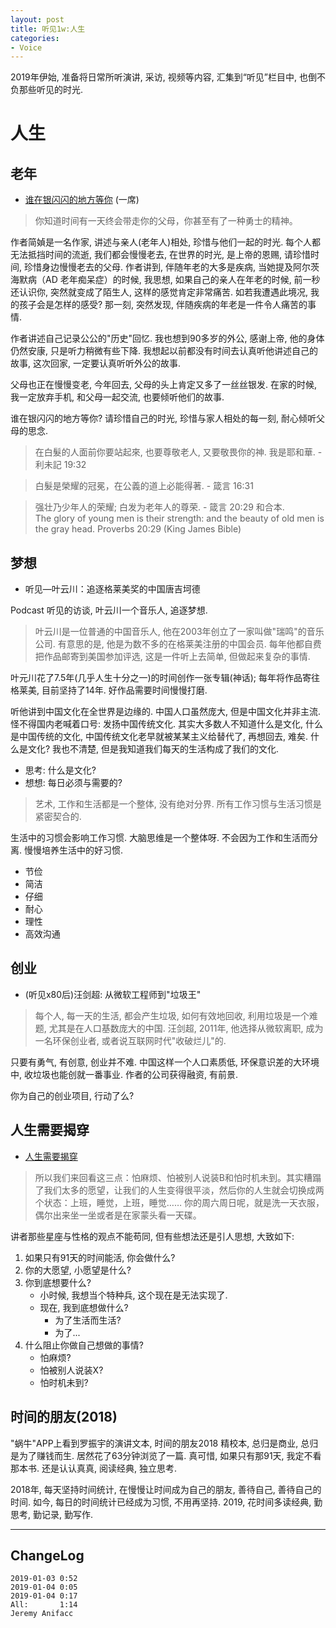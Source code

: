 ```yaml
---
layout: post
title: 听见1w:人生 
categories:
- Voice
---
```

2019年伊始, 准备将日常所听演讲, 采访, 视频等内容, 汇集到“听见”栏目中, 也倒不负那些听见的时光.

# 人生

## 老年

- [谁在银闪闪的地方等你](https://www.yixi.tv/speech/352) (一席)

> 你知道时间有一天终会带走你的父母，你甚至有了一种勇士的精神。 

作者简媜是一名作家, 讲述与亲人(老年人)相处, 珍惜与他们一起的时光. 每个人都无法抵挡时间的流逝, 我们都会慢慢老去, 在世界的时光, 是上帝的恩赐, 请珍惜时间, 珍惜身边慢慢老去的父母. 作者讲到, 伴随年老的大多是疾病, 当她提及阿尔茨海默病（AD 老年痴呆症）的时候, 我思想, 如果自己的亲人在年老的时候, 前一秒还认识你, 突然就变成了陌生人, 这样的感觉肯定非常痛苦. 如若我遭遇此境况, 我的孩子会是怎样的感受? 那一刻, 突然发现, 伴随疾病的年老是一件令人痛苦的事情. 

作者讲述自己记录公公的"历史"回忆. 我也想到90多岁的外公, 感谢上帝, 他的身体仍然安康, 只是听力稍微有些下降. 我想起以前都没有时间去认真听他讲述自己的故事, 这次回家, 一定要认真听听外公的故事.

父母也正在慢慢变老, 今年回去, 父母的头上肯定又多了一丝丝银发. 在家的时候, 我一定放弃手机, 和父母一起交流, 也要倾听他们的故事.

谁在银闪闪的地方等你? 请珍惜自己的时光, 珍惜与家人相处的每一刻, 耐心倾听父母的思念.

> 在白髮的人面前你要站起來, 也要尊敬老人, 又要敬畏你的神. 我是耶和華. - 利未記 19:32

> 白髮是榮耀的冠冕，在公義的道上必能得著. - 箴言 16:31

> 强壮乃少年人的荣耀; 白发为老年人的尊荣. - 箴言 20:29 和合本.   
> The glory of young men is their strength: and the beauty of old men is the gray head. Proverbs 20:29 (King James Bible) 

## 梦想

- 听见—叶云川：追逐格莱美奖的中国唐吉坷德

Podcast 听见的访谈, 叶云川一个音乐人, 追逐梦想.

> 叶云川是一位普通的中国音乐人, 他在2003年创立了一家叫做"瑞鸣"的音乐公司. 有意思的是, 他是为数不多的在格莱美注册的中国会员. 每年他都自费把作品邮寄到美国参加评选, 这是一件听上去简单, 但做起来复杂的事情.

叶元川花了7.5年(几乎人生十分之一)的时间创作一张专辑(神话); 每年将作品寄往格莱美, 目前坚持了14年. 好作品需要时间慢慢打磨.

听他讲到中国文化在全世界是边缘的. 中国人口虽然庞大, 但是中国文化并非主流.怪不得国内老喊着口号: 发扬中国传统文化. 其实大多数人不知道什么是文化, 什么是中国传统的文化, 中国传统文化老早就被某某主义给替代了, 再想回去, 难矣. 什么是文化? 我也不清楚, 但是我知道我们每天的生活构成了我们的文化.

- 思考: 什么是文化? 
- 想想: 每日必须与需要的?

> 艺术, 工作和生活都是一个整体, 没有绝对分界. 所有工作习惯与生活习惯是紧密契合的.

生活中的习惯会影响工作习惯. 大脑思维是一个整体呀. 不会因为工作和生活而分离. 慢慢培养生活中的好习惯.

- 节俭
- 简洁
- 仔细
- 耐心
- 理性
- 高效沟通

## 创业

- (听见x80后)汪剑超: 从微软工程师到"垃圾王"

> 每个人, 每一天的生活, 都会产生垃圾, 如何有效地回收, 利用垃圾是一个难题, 尤其是在人口基数庞大的中国. 汪剑超, 2011年, 他选择从微软离职, 成为一名环保创业者, 或者说互联网时代"收破烂儿"的.

只要有勇气, 有创意, 创业并不难. 中国这样一个人口素质低, 环保意识差的大环境中, 收垃圾也能创就一番事业. 作者的公司获得融资, 有前景.

你为自己的创业项目, 行动了么?

## 人生需要揭穿

- [人生需要揭穿](https://www.yixi.tv/speech/84)

> 所以我们来回看这三点：怕麻烦、怕被别人说装B和怕时机未到。其实糟蹋了我们太多的愿望，让我们的人生变得很平淡，然后你的人生就会切换成两个状态：上班，睡觉，上班，睡觉…… 你的周六周日呢，就是洗一天衣服，偶尔出来坐一坐或者是在家蒙头看一天碟。 

讲者那些星座与性格的观点不能苟同, 但有些想法还是引人思想, 大致如下:

1. 如果只有91天的时间能活, 你会做什么?
2. 你的大愿望, 小愿望是什么?
3. 你到底想要什么?
    - 小时候, 我想当个特种兵, 这个现在是无法实现了.
    - 现在, 我到底想做什么?
        - 为了生活而生活?
        - 为了...
4. 什么阻止你做自己想做的事情?
    - 怕麻烦?
    - 怕被别人说装X?
    - 怕时机未到?

## 时间的朋友(2018)

"蜗牛"APP上看到罗振宇的演讲文本, 时间的朋友2018 精校本, 总归是商业, 总归是为了赚钱而生. 居然花了63分钟浏览了一篇. 真可惜, 如果只有那91天, 我定不看那本书. 还是认认真真, 阅读经典, 独立思考. 

2018年, 每天坚持时间统计, 在慢慢让时间成为自己的朋友, 善待自己, 善待自己的时间. 
如今, 每日的时间统计已经成为习惯, 不用再坚持. 2019, 花时间多读经典, 勤思考, 勤记录, 勤写作.

---

## ChangeLog

```
2019-01-03 0:52
2019-01-04 0:05 
2019-01-04 0:17 
All:       1:14
Jeremy Anifacc
```
